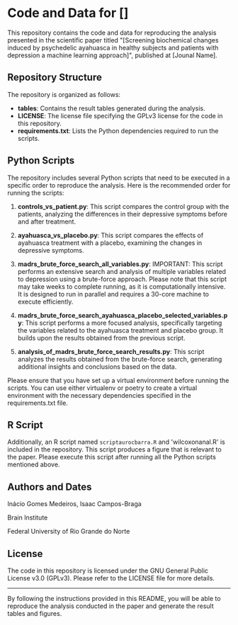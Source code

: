 # Code and Data for []

This repository contains the code and data for reproducing the analysis presented in the scientific paper titled "[Screening biochemical changes induced by psychedelic ayahuasca in healthy subjects and patients with depression a machine learning approach]", published at [Jounal Name].

## Repository Structure

The repository is organized as follows:

- **tables**: Contains the result tables generated during the analysis.
- **LICENSE**: The license file specifying the GPLv3 license for the code in this repository.
- **requirements.txt**: Lists the Python dependencies required to run the scripts.

## Python Scripts

The repository includes several Python scripts that need to be executed in a specific order to reproduce the analysis. Here is the recommended order for running the scripts:

1. **controls_vs_patient.py**: This script compares the control group with the patients, analyzing the differences in their depressive symptoms before and after treatment.

1. **ayahuasca_vs_placebo.py**: This script compares the effects of ayahuasca treatment with a placebo, examining the changes in depressive symptoms.

1. **madrs_brute_force_search_all_variables.py**: IMPORTANT: This script performs an extensive search and analysis of multiple variables related to depression using a brute-force approach. Please note that this script may take weeks to complete running, as it is computationally intensive. It is designed to run in parallel and requires a 30-core machine to execute efficiently.

1. **madrs_brute_force_search_ayahuasca_placebo_selected_variables.py**: This script performs a more focused analysis, specifically targeting the variables related to the ayahuasca treatment and placebo group. It builds upon the results obtained from the previous script.

1. **analysis_of_madrs_brute_force_search_results.py**: This script analyzes the results obtained from the brute-force search, generating additional insights and conclusions based on the data.

Please ensure that you have set up a virtual environment before running the scripts. You can use either virtualenv or poetry to create a virtual environment with the necessary dependencies specified in the requirements.txt file.

## R Script
Additionally, an R script named `scriptaurocbarra.R` and 'wilcoxonanal.R' is included in the repository. This script produces a figure that is relevant to the paper. Please execute this script after running all the Python scripts mentioned above.

## Authors and Dates
Inácio Gomes Medeiros, Isaac Campos-Braga

Brain Institute

Federal University of Rio Grande do Norte

## License
The code in this repository is licensed under the GNU General Public License v3.0 (GPLv3). Please refer to the LICENSE file for more details.

---

By following the instructions provided in this README, you will be able to reproduce the analysis conducted in the paper and generate the result tables and figures.
